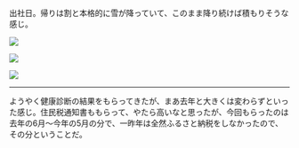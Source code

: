 出社日。帰りは割と本格的に雪が降っていて、このまま降り続けば積もりそうな感じ。

![](https://photos.old.apkas.net/medium/202503/20250304-G3000262.webp)

![](https://photos.old.apkas.net/medium/202503/20250304-G3000265.webp)

![](https://photos.old.apkas.net/medium/202503/20250304-G3000271.webp)

---

ようやく健康診断の結果をもらってきたが、まあ去年と大きくは変わらずといった感じ。住民税通知書ももらって、やたら高いなと思ったが、今回もらったのは去年の6月〜今年の5月の分で、一昨年は全然ふるさと納税をしなかったので、その分ということだ。
